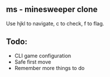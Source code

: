 ms - minesweeper clone
----------------------
Use hjkl to navigate, c to check, f to flag.

Todo:
-----
- CLI game configuration
- Safe first move
- Remember more things to do

